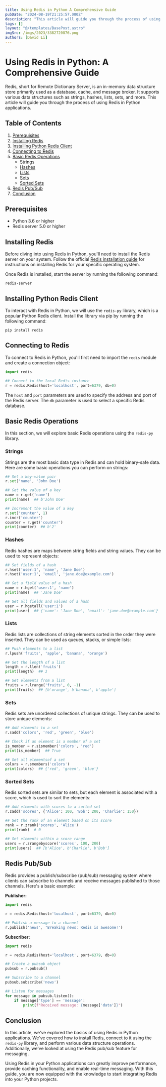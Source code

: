 ```yaml
---
title: Using Redis in Python A Comprehensive Guide
pubDate: "2024-08-19T21:25:57.000Z"
description: "This article will guide you through the process of using Redis in Python applications."
tags: []
layout: "@/templates/BasePost.astro"
imgSrc: /imgs/2023/3382720876.png
authors: [David Li]
---
```

# Using Redis in Python: A Comprehensive Guide

Redis, short for Remote Dictionary Server, is an in-memory data structure store primarily used as a database, cache, and message broker. It supports various data structures such as strings, hashes, lists, sets, and more. This article will guide you through the process of using Redis in Python applications.

## Table of Contents

1. [Prerequisites](#prerequisites)
2. [Installing Redis](#installing-redis)
3. [Installing Python Redis Client](#installing-python-redis-client)
4. [Connecting to Redis](#connecting-to-redis)
5. [Basic Redis Operations](#basic-redis-operations)
   - [Strings](#strings)
   - [Hashes](#hashes)
   - [Lists](#lists)
   - [Sets](#sets)
   - [Sorted Sets](#sorted-sets)
6. [Redis Pub/Sub](#redis-pubsub)
7. [Conclusion](#conclusion)

## Prerequisites <a name="prerequisites"></a>

- Python 3.6 or higher
- Redis server 5.0 or higher

## Installing Redis <a name="installing-redis"></a>

Before diving into using Redis in Python, you'll need to install the Redis server on your system. Follow the official [Redis installation guide](https://redis.io/download) for instructions on installing Redis for your specific operating system.

Once Redis is installed, start the server by running the following command:

```
redis-server
```

## Installing Python Redis Client <a name="installing-python-redis-client"></a>

To interact with Redis in Python, we will use the `redis-py` library, which is a popular Python Redis client. Install the library via pip by running the following command:

```
pip install redis
```

## Connecting to Redis <a name="connecting-to-redis"></a>

To connect to Redis in Python, you'll first need to import the `redis` module and create a connection object:

```python
import redis

## Connect to the local Redis instance
r = redis.Redis(host='localhost', port=6379, db=0)
```

The `host` and `port` parameters are used to specify the address and port of the Redis server. The `db` parameter is used to select a specific Redis database.

## Basic Redis Operations <a name="basic-redis-operations"></a>

In this section, we will explore basic Redis operations using the `redis-py` library.

### Strings <a name="strings"></a>

Strings are the most basic data type in Redis and can hold binary-safe data. Here are some basic operations you can perform on strings:

```python
## Set a key-value pair
r.set('name', 'John Doe')

## Get the value of a key
name = r.get('name')
print(name)  ## b'John Doe'

## Increment the value of a key
r.set('counter', 1)
r.incr('counter')
counter = r.get('counter')
print(counter)  ## b'2'
```

### Hashes <a name="hashes"></a>

Redis hashes are maps between string fields and string values. They can be used to represent objects:

```python
## Set fields of a hash
r.hset('user:1', 'name', 'Jane Doe')
r.hset('user:1', 'email', 'jane.doe@example.com')

## Get a field value of a hash
name = r.hget('user:1', 'name')
print(name)  ## 'Jane Doe'

## Get all fields and values of a hash
user = r.hgetall('user:1')
print(user)  ## {'name': 'Jane Doe', 'email': 'jane.doe@example.com'}
```

### Lists <a name="lists"></a>

Redis lists are collections of string elements sorted in the order they were inserted. They can be used as queues, stacks, or simple lists:

```python
## Push elements to a list
r.lpush('fruits', 'apple', 'banana', 'orange')

## Get the length of a list
length = r.llen('fruits')
print(length)  ## 3

## Get elements from a list
fruits = r.lrange('fruits', 0, -1)
print(fruits)  ## [b'orange', b'banana', b'apple']
```

### Sets <a name="sets"></a>

Redis sets are unordered collections of unique strings. They can be used to store unique elements:

```python
## Add elements to a set
r.sadd('colors', 'red', 'green', 'blue')

## Check if an element is a member of a set
is_member = r.sismember('colors', 'red')
print(is_member)  ## True

## Get all elementsof a set
colors = r.smembers('colors')
print(colors)  ## {'red', 'green', 'blue'}
```

### Sorted Sets <a name="sorted-sets"></a>

Redis sorted sets are similar to sets, but each element is associated with a score, which is used to sort the elements:

```python
## Add elements with scores to a sorted set
r.zadd('scores', {'Alice': 100, 'Bob': 200, 'Charlie': 150})

## Get the rank of an element based on its score
rank = r.zrank('scores', 'Alice')
print(rank)  # 0

## Get elements within a score range
users = r.zrangebyscore('scores', 100, 200)
print(users)  ## [b'Alice', b'Charlie', b'Bob']
```

## Redis Pub/Sub <a name="redis-pubsub"></a>

Redis provides a publish/subscribe (pub/sub) messaging system where clients can subscribe to channels and receive messages published to those channels. Here's a basic example:

**Publisher:**

```python
import redis

r = redis.Redis(host='localhost', port=6379, db=0)

## Publish a message to a channel
r.publish('news', 'Breaking news: Redis is awesome!')
```

**Subscriber:**

```python
import redis

r = redis.Redis(host='localhost', port=6379, db=0)

## Create a pubsub object
pubsub = r.pubsub()

## Subscribe to a channel
pubsub.subscribe('news')

## Listen for messages
for message in pubsub.listen():
    if message['type'] == 'message':
        print(f"Received message: {message['data']}")
```

## Conclusion <a name="conclusion"></a>

In this article, we've explored the basics of using Redis in Python applications. We've covered how to install Redis, connect to it using the `redis-py` library, and perform various data structure operations. Additionally, we've looked at using the Redis pub/sub feature for messaging.

Using Redis in your Python applications can greatly improve performance, provide caching functionality, and enable real-time messaging. With this guide, you are now equipped with the knowledge to start integrating Redis into your Python projects.
